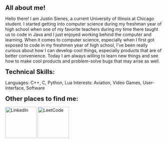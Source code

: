 <span style="font-size:20px;"><b>All about me!</b></span>

Hello there! I am Justin Sienes, a current University of Illinois at Chicago student. I started getting into computer science during my freshman year of high school when one of my favorite teachers during my time there taught us to code in Java and I just enjoyed working behind the computer and learning. When it comes to computer science, especially when I first got exposed to code in my freshmen year of high school, I've been really curious about how I can develop cool things, especially products that are of better convenience. Today I am always willing to learn new things and see how to make cool products and problem-solve bugs that may arise as well. 

<span style="font-size:20px;"><b>Technical Skills:</b></span>

Languages: C++, C, Python, Lua
Interests: Aviation, Video Games, User-Interface, Software

<span style="font-size:20px;"><b>Other places to find me:</b></span>
 
<!-- LinkedIn -->
<a href="https://www.linkedin.com/in/justin-sienes-69469a267/" target="_blank" style="display: inline-block;">
  <img src="https://upload.wikimedia.org/wikipedia/commons/thumb/c/ca/LinkedIn_logo_initials.png/600px-LinkedIn_logo_initials.png" alt="LinkedIn" width="100" height="100">
</a>

<!-- LeetCode -->
<a href="https://leetcode.com/YOUR_USERNAME/" target="_blank" style="display: inline-block;">
  <img src="LINK_TO_YOUR_LEETCODE_PROFILE_PICTURE" alt="LeetCode" width="100" height="100">
</a>

